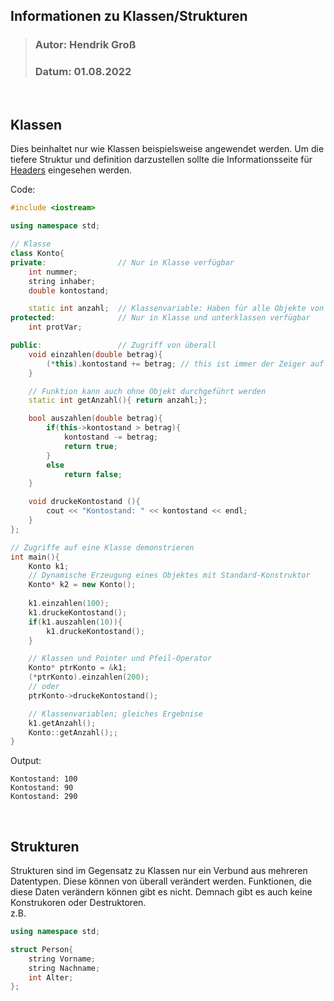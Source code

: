 ## Informationen zu Klassen/Strukturen
>### Autor: Hendrik Groß
>### Datum: 01.08.2022
<br>

## Klassen
Dies beinhaltet nur wie Klassen beispielsweise angewendet werden. Um die tiefere Struktur und definition darzustellen sollte die Informationsseite für [Headers](/Informationen/Headers.md) eingesehen werden.
<br>

Code:
```cpp
#include <iostream>

using namespace std;

// Klasse
class Konto{
private:                // Nur in Klasse verfügbar
    int nummer;
    string inhaber;
    double kontostand;

    static int anzahl;  // Klassenvariable: Haben für alle Objekte von Typ Klasse den gleichen Wert
protected:              // Nur in Klasse und unterklassen verfügbar
    int protVar;

public:                 // Zugriff von überall
    void einzahlen(double betrag){
        (*this).kontostand += betrag; // this ist immer der Zeiger auf das eigene Objekt
    }

    // Funktion kann auch ohne Objekt durchgeführt werden
    static int getAnzahl(){ return anzahl;};

    bool auszahlen(double betrag){
        if(this->kontostand > betrag){
            kontostand -= betrag;
            return true;
        }
        else
            return false;
    }

    void druckeKontostand (){
        cout << "Kontostand: " << kontostand << endl;
    }
};

// Zugriffe auf eine Klasse demonstrieren
int main(){
    Konto k1;
    // Dynamische Erzeugung eines Objektes mit Standard-Konstruktor
    Konto* k2 = new Konto(); 
    
    k1.einzahlen(100);
    k1.druckeKontostand();
    if(k1.auszahlen(10)){
        k1.druckeKontostand();
    }

    // Klassen und Pointer und Pfeil-Operator
    Konto* ptrKonto = &k1;
    (*ptrKonto).einzahlen(200); 
    // oder
    ptrKonto->druckeKontostand();

    // Klassenvariablen; gleiches Ergebnise
    k1.getAnzahl();
    Konto::getAnzahl();;
}
```

Output:
```
Kontostand: 100
Kontostand: 90
Kontostand: 290
```
<br>

## Strukturen
Strukturen sind im Gegensatz zu Klassen nur ein Verbund aus mehreren Datentypen. Diese können von überall verändert werden. Funktionen, die diese Daten verändern können gibt es nicht. Demnach gibt es auch keine Konstrukoren oder Destruktoren. 
<br>
z.B.
```cpp
using namespace std;

struct Person{
    string Vorname;
    string Nachname;
    int Alter;
};
```